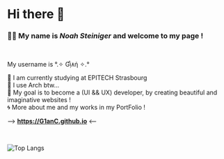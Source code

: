 # Hi there :raised_hands: 

### :man_student: My name is *Noah Steiniger* and welcome to my page !

<br>

My username is °.✧ Ɠị۸ή ✧.°

:school: I am currently studying at EPITECH Strasbourg
<br>
:penguin: I use Arch btw...
<br>
:bridge_at_night: My goal is to become a (UI && UX) developer, by creating beautiful and imaginative websites !
<br>
:cyclone: More about me and my works in my PortFolio !

-->   **https://G1anC.github.io**   <--

<br>

![Top Langs](https://github-readme-stats.vercel.app/api/top-langs/?username=G1anC&layout=compact&theme=github_dark)
